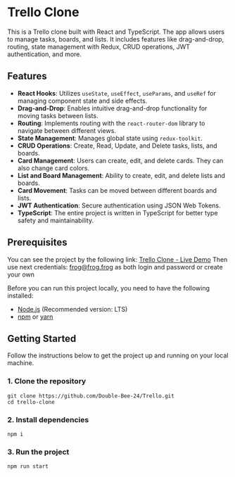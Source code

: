 # Trello Clone

This is a Trello clone built with React and TypeScript. The app allows users to manage tasks, boards, and lists. It includes features like drag-and-drop, routing, state management with Redux, CRUD operations, JWT authentication, and more.

## Features

- **React Hooks**: Utilizes `useState`, `useEffect`, `useParams`, and `useRef` for managing component state and side effects.
- **Drag-and-Drop**: Enables intuitive drag-and-drop functionality for moving tasks between lists.
- **Routing**: Implements routing with the `react-router-dom` library to navigate between different views.
- **State Management**: Manages global state using `redux-toolkit`.
- **CRUD Operations**: Create, Read, Update, and Delete tasks, lists, and boards. 
- **Card Management**: Users can create, edit, and delete cards. They can also change card colors.
- **List and Board Management**: Ability to create, edit, and delete lists and boards.
- **Card Movement**: Tasks can be moved between different boards and lists.
- **JWT Authentication**: Secure authentication using JSON Web Tokens.
- **TypeScript**: The entire project is written in TypeScript for better type safety and maintainability.

## Prerequisites

You can see the project by the following link: [Trello Clone - Live Demo](https://trello-bbilokin.netlify.app/login)
Then use next credentials: frog@frog.frog as both login and password or create your own

Before you can run this project locally, you need to have the following installed:

- [Node.js](https://nodejs.org/) (Recommended version: LTS)
- [npm](https://www.npmjs.com/) or [yarn](https://yarnpkg.com/)

## Getting Started

Follow the instructions below to get the project up and running on your local machine.

### 1. Clone the repository

```
git clone https://github.com/Double-Bee-24/Trello.git
cd trello-clone
```

### 2. Install dependencies

```
npm i
```

### 3. Run the project

```
npm run start
```
